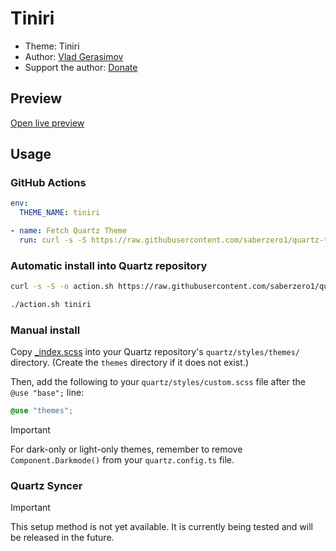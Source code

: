# Tiniri

- Theme: Tiniri
- Author: <a href="https://tiniri.vlad.studio" target="_blank" rel="noopener noreferrer">Vlad Gerasimov</a>
- Support the author: <a href="https://vlad.studio/signup" target="_blank" rel="noopener noreferrer">Donate</a>

## Preview

[Open live preview](https://quartz-themes.github.io/tiniri/)

## Usage

### GitHub Actions

```yaml
env:
  THEME_NAME: tiniri
```

```yaml
- name: Fetch Quartz Theme
  run: curl -s -S https://raw.githubusercontent.com/saberzero1/quartz-themes/master/action.sh | bash -s -- $THEME_NAME
```

### Automatic install into Quartz repository

```bash
curl -s -S -o action.sh https://raw.githubusercontent.com/saberzero1/quartz-themes/master/action.sh

./action.sh tiniri
```

### Manual install

Copy [_index.scss](./_index.scss) into your Quartz repository's `quartz/styles/themes/` directory. (Create the `themes` directory if it does not exist.)

Then, add the following to your `quartz/styles/custom.scss` file after the `@use "base";` line:

```scss
@use "themes";
```

> [!IMPORTANT]
> For dark-only or light-only themes, remember to remove `Component.Darkmode()` from your `quartz.config.ts` file.

### Quartz Syncer

> [!IMPORTANT]
> This setup method is not yet available. It is currently being tested and will be released in the future.
